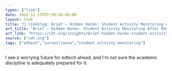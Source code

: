 ```yaml
---
types: ["link"]
date: 2022-12-13T07:50:10-05:00
layout: link
title: "🔗 linkblog: Brief – Hidden Harms: Student Activity Monitoring After Roe v. Wade - Center for Democracy and Technology'"
art_title: "Brief – Hidden Harms: Student Activity Monitoring After Roe v. Wade - Center for Democracy and Technology"
art_link: "https://cdt.org/insights/brief-hidden-harms-student-activity-monitoring-after-roe-v-wade/?utm_source=rss"
source: ["cdt.org"]
tags: ["edtech","surveillance","student activity monitoring"]
---
```

I see a worrying future for edtech ahead, and I'm not sure the academic discipline is adequately prepared for it.  
 
